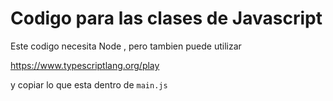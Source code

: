# Codigo para las clases de Javascript

Este codigo necesita Node , pero tambien puede utilizar 

https://www.typescriptlang.org/play

y copiar lo que esta dentro de `main.js`